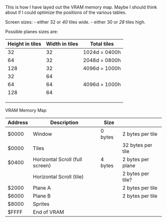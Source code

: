 This is how I have layed out the VRAM memory map.
Maybe I should think about if I could optimize the positions of the various
tables.

Screen sizes:
    - either 32 or *40* tiles wide.
    - either 30 or *28*  tiles high.

Possible planes sizes are:

| Height in tiles | Width in tiles | Total tiles    |
|-----------------|----------------|----------------|
| 32              | 32             | 1024d = 0400h  |
| 64              | 32             | 2048d = 0800h  |
| 128             | 32             | 4096d = 1000h  |
| 32              | 64             |                |
| 64              | 64             | 4096d = 1000h  |
| 128             | 64             |                |
|                 |                |                |
|                 |                |                |
|                 |                |                |

VRAM Memory Map

| Address | Description                     | Size    |                        |
|---------|---------------------------------|---------|------------------------|
| $0000   | Window                          | 0 bytes | 2 bytes per tile       |
| $0000   | Tiles                           |         | 32 bytes per tile      |
| $0400   | Horizontal Scroll (full screen) | 4 bytes | 2 bytes per plane      |
|         | Horizontal Scroll (tile)        |         | 2 bytes per tile?      |
| $2000   | Plane A                         |         | 2 bytes per tile       |
| $6000   | Plane B                         |         | 2 bytes per tile       |
| $8000   | Sprites                         |         |                        |
| $FFFF   | End of VRAM                     |         |                        |